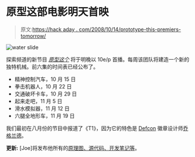 # 原型这部电影明天首映

> 原文:[https://hack aday . com/2008/10/14/prototype-this-premiers-tomorrow/](https://hackaday.com/2008/10/14/prototype-this-premiers-tomorrow/)

![](../Images/99150ba4e712aec692bbb70a764e3fdf.png "water slide")

探索频道的新节目 [*原型这个*](http://dsc.discovery.com/tv/prototype-this/prototype-this.html) 将于明晚以 10e/p 首播。每周该团队将建造一个新的独特机械。前六集的时间表已经公布了。

*   精神控制汽车，10 月 15 日
*   拳击机器人，10 月 22 日
*   交通破坏卡车，10 月 29 日
*   起来走吧，11 月 5 日
*   滑水模拟器，11 月 12 日
*   六腿全地形车，11 月 19 日

我们最初在八月份的节目中报道了《T1》，因为它的特色是 [Defcon](http://www.mahalo.com/Defcon) 徽章设计师[乔格兰德](http://www.grandideastudio.com/)。

**更新:** [Joe]将发布他所有的[原理图、源代码、开发笔记等](http://www.grandideastudio.com/prototype-this/)。
